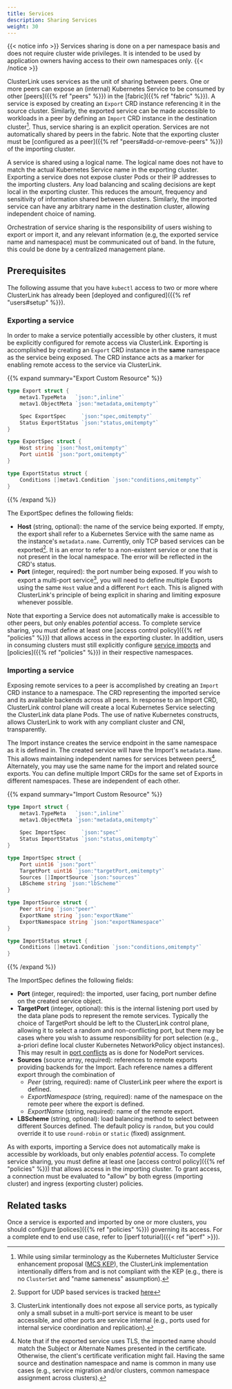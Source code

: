 ```yaml
---
title: Services
description: Sharing Services
weight: 30
---
```


{{< notice info >}}
Services sharing is done on a per namespace basis and does not require cluster wide privileges.
 It is intended to be used by application owners having access to their own namespaces only.
{{< /notice >}}

ClusterLink uses services as the unit of sharing between peers.
 One or more peers can expose an (internal) Kubernetes Service to
 be consumed by other [peers]({{% ref "peers" %}}) in the [fabric]({{% ref "fabric" %}}).
 A service is exposed by creating an `Export` CRD instance referencing it in the
 source cluster. Similarly, the exported service can be made accessible to workloads
 in a peer by defining an `Import` CRD instance in the destination cluster[^KEP-1645].
 Thus, service sharing is an explicit operation. Services are not automatically
 shared by peers in the fabric. Note that the exporting cluster must be
 [configured as a peer]({{% ref "peers#add-or-remove-peers" %}}) of the importing
 cluster.

A service is shared using a logical name. The logical name does not have to match
 the actual Kubernetes Service name in the exporting cluster. Exporting a service
 does not expose cluster Pods or their IP addresses to the importing clusters.
 Any load balancing and scaling decisions are kept local in the exporting cluster.
 This reduces the amount, frequency and sensitivity of information shared between
 clusters. Similarly, the imported service can have any arbitrary name in the
 destination cluster, allowing independent choice of naming.

Orchestration of service sharing is the responsibility of users wishing to
 export or import it, and any relevant information (e.g, the exported service
 name and namespace) must be communicated out of band. In the future, this could
 be done by a centralized management plane.

<!-- TODO: image showing export/import (from >2 clusters?) -->

<!-- 
 TODO centralized management may apply simplification of sharing via policies
  (e.g., auto-expose)
  can also simplify some via clusterlink cli (e.g., allow-all policy default)
  Ask for inputs through the documentation?
  Put all of the above in footnote?
-->

## Prerequisites

The following assume that you have `kubectl` access to two or more where ClusterLink
 has already been [deployed and configured]({{% ref "users#setup" %}}).

### Exporting a service

In order to make a service potentially accessible by other clusters, it must be
 explicitly configured for remote access via ClusterLink. Exporting is
 accomplished by creating an `Export` CRD instance in the **same** namespace
 as the service being exposed. The CRD instance acts as a marker for enabling
 remote access to the service via ClusterLink.

{{% expand summary="Export Custom Resource" %}}

```go
type Export struct {
    metav1.TypeMeta   `json:",inline"`
    metav1.ObjectMeta `json:"metadata,omitempty"`

    Spec ExportSpec     `json:"spec,omitempty"`
    Status ExportStatus `json:"status,omitempty"`
}

type ExportSpec struct {
    Host string `json:"host,omitempty"`
    Port uint16 `json:"port,omitempty"`
}

type ExportStatus struct {
    Conditions []metav1.Condition `json:"conditions,omitempty"`
}
```

{{% /expand %}}

The ExportSpec defines the following fields:

- **Host** (string, optional): the name of the service being exported. If empty,
 the export shall refer to a Kubernetes Service with the same name as the instance's
 `metadata.name`. Currently, only TCP based services can be exported[^UDP]. It is an
 error to refer to a non-existent service or one that is not present in the local
 namespace. The error will be reflected in the CRD's status.
- **Port** (integer, required): the port number being exposed. If you wish to export
 a multi-port service[^multiport], you will need to define multiple Exports using
 the same `Host` value and a different `Port` each. This is aligned with ClusterLink's
 principle of being explicit in sharing and limiting exposure whenever possible.

Note that exporting a Service does not automatically make is accessible to other
 peers, but only enables *potential* access. To complete service sharing, you must
 define at least one [access control policy]({{% ref "policies" %}}) that allows
 access in the exporting cluster.
 In addition, users in consuming clusters must still explicitly configure
 [service imports](#importing-a-service) and [policies]({{% ref "policies" %}})
 in their respective namespaces.

### Importing a service

Exposing remote services to a peer is accomplished by creating an `Import` CRD
 instance to a namespace. The CRD representing the imported service and its
 available backends across all peers. In response to an Import CRD, ClusterLink
 control plane will create a local Kubernetes Service selecting the ClusterLink
 data plane Pods. The use of native Kubernetes constructs, allows ClusterLink
 to work with any compliant cluster and CNI, transparently.

The Import instance creates the service endpoint in the same namespace as it is
 defined in. The created service will have the Import's `metadata.Name`. This
 allows maintaining independent names for services between peers[^TLS]. Alternately,
 you may use the same name for the import and related source exports.
 You can define multiple Import CRDs for the same set of Exports in different
 namespaces. These are independent of each other.

{{% expand summary="Import Custom Resource" %}}

```go
type Import struct {
    metav1.TypeMeta   `json:",inline"`
    metav1.ObjectMeta `json:"metadata,omitempty"`
    
    Spec ImportSpec     `json:"spec"`
    Status ImportStatus `json:"status,omitempty"`
}

type ImportSpec struct {
    Port uint16 `json:"port"`
    TargetPort uint16 `json:"targetPort,omitempty"`
    Sources []ImportSource `json:"sources"`
    LBScheme string `json:"lbScheme"`
}

type ImportSource struct {
    Peer string `json:"peer"`
    ExportName string `json:"exportName"`
    ExportNamespace string `json:"exportNamespace"`
}

type ImportStatus struct {
    Conditions []metav1.Condition `json:"conditions,omitempty"`
}
```

{{% /expand %}}

The ImportSpec defines the following fields:

- **Port** (integer, required): the imported, user facing, port number define
 on the created service object.
- **TargetPort** (integer, optional): this is the internal listening port
 used by the data plane pods to represent the remote services. Typically the
 choice of TargetPort should be left to the ClusterLink control plane, allowing
 it to select a random and non-conflicting port, but there may be cases where
 you wish to assume responsibility for port selection (e.g., a-priori define
 local cluster Kubernetes NetworkPolicy object instances). This may result in
 [port conflicts](https://kubernetes.io/docs/concepts/services-networking/service/#avoid-nodeport-collisions)
 as is done for NodePort services.
- **Sources** (source array, required): references to remote exports providing backends
 for the Import. Each reference names a different export through the combination of
  - *Peer* (string, required): name of ClusterLink peer where the export is defined.
  - *ExportNamespace* (string, required): name of the namespace on the remote peer where
   the export is defined.
  - *ExportName* (string, required): name of the remote export.
- **LBScheme** (string, optional): load balancing method to select between different
 Sources defined. The default policy is `random`, but you could override it to use
 `round-robin` or `static` (fixed) assignment.

<!-- Importing multiport? It is not possible... Could use merge in future?
 perhaps, but might requires explicit service name so can merge correctly
 or use port set instead of individual port per export/import -->

As with exports, importing a Service does not automatically make is accessible by
 workloads, but only enables *potential* access. To complete service sharing,
 you must define at least one [access control policy]({{% ref "policies" %}}) that
 allows access in the importing cluster. To grant access, a connection must be
 evaluated to "allow" by both egress (importing cluster) and ingress (exporting
 cluster) policies.

## Related tasks

Once a service is exported and imported by one or more clusters, you should
 configure [polices]({{% ref "policies" %}}) governing its access.
 For a complete end to end use case, refer to [iperf toturial]({{< ref "iperf" >}}).

[^KEP-1645]: While using similar terminology as the Kubernetes Multicluster Service
 enhancement proposal ([MCS KEP](https://github.com/kubernetes/enhancements/tree/master/keps/sig-multicluster/1645-multi-cluster-services-api)),
 the ClusterLink implementation intentionally differs from and is not compliant with the
 KEP (e.g., there is no `ClusterSet` and "name sameness" assumption).

[^UDP]: Support for UDP based services is tracked [here](https://github.com/clusterlink-net/clusterlink/issues/13)

[^multiport]: ClusterLink intentionally does not expose all service ports, as
 typically only a small subset in a multi-port service is meant to be user
 accessible, and other ports are service internal (e.g., ports used for internal
 service coordination and replication).

[^TLS]: Note that if the exported service uses TLS, the imported name should match
 the Subject or Alternate Names presented in the certificate. Otherwise, the
 client's certificate verification might fail. Having the same source and destination
 namespace and name is common in many use cases (e.g., service migration and/or
 clusters, common namespace assignment across clusters).
